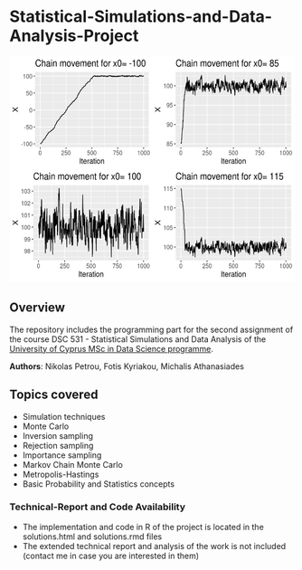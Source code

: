 # Statistical-Simulations-and-Data-Analysis-Project

<p align="center">
  <img src="https://github.com/nikopetr/Statistical-Simulations-and-Data-Analysis-Project/blob/main/images/download.png" width="800" height="400"/>
</p>

## Overview
The repository includes the programming part for the second assignment of the course DSC 531 - Statistical Simulations and Data Analysis of the [University of Cyprus MSc in Data Science programme](https://datascience.cy/).

**Authors**: Nikolas Petrou, Fotis Kyriakou, Michalis Athanasiades

## Topics covered
- Simulation techniques
- Monte Carlo
- Inversion sampling
- Rejection sampling 
- Importance sampling
- Markov Chain Monte Carlo
- Metropolis-Hastings
- Basic Probability and Statistics concepts

### Technical-Report and Code Availability
- The implementation and code in R of the project is located in the solutions.html and solutions.rmd files
- The extended technical report and analysis of the work is not included (contact me in case you are interested in them)
